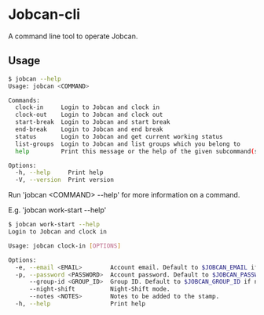# Jobcan-cli

A command line tool to operate Jobcan.

## Usage

```bash
$ jobcan --help
Usage: jobcan <COMMAND>

Commands:
  clock-in     Login to Jobcan and clock in
  clock-out    Login to Jobcan and clock out
  start-break  Login to Jobcan and start break
  end-break    Login to Jobcan and end break
  status       Login to Jobcan and get current working status
  list-groups  Login to Jobcan and list groups which you belong to
  help         Print this message or the help of the given subcommand(s)

Options:
  -h, --help     Print help
  -V, --version  Print version
```

Run 'jobcan \<COMMAND> --help' for more information on a command.

E.g. 'jobcan work-start --help'

```bash
$ jobcan work-start --help
Login to Jobcan and clock in

Usage: jobcan clock-in [OPTIONS]

Options:
  -e, --email <EMAIL>        Account email. Default to $JOBCAN_EMAIL if not set.
  -p, --password <PASSWORD>  Account password. Default to $JOBCAN_PASSWORD if not set.
      --group-id <GROUP_ID>  Group ID. Default to $JOBCAN_GROUP_ID if not set.
      --night-shift          Night-Shift mode.
      --notes <NOTES>        Notes to be added to the stamp.
  -h, --help                 Print help
```
